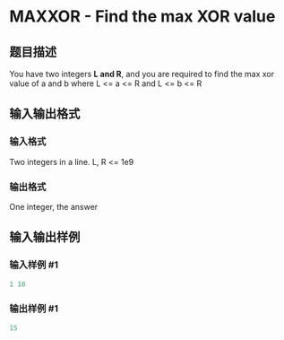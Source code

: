 # MAXXOR - Find the max XOR value

## 题目描述

You have two integers **L and R**, and you are required to find the max xor value of a and b where L <= a <= R and L <= b <= R

## 输入输出格式

### 输入格式

Two integers in a line. L, R <= 1e9

### 输出格式

One integer, the answer

## 输入输出样例

### 输入样例 #1

```cpp
1 10
```


### 输出样例 #1

```cpp
15
```


